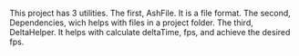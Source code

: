 This project has 3 utilities.
The first, AshFile. It is a file format.
The second, Dependencies, wich helps with files in a project folder.
The third, DeltaHelper. It helps with calculate deltaTime, fps, and achieve the desired fps.